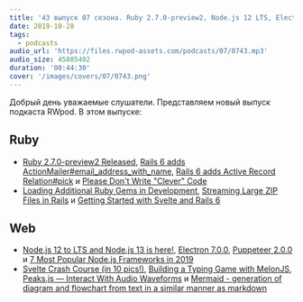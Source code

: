 ```yaml
---
title: '43 выпуск 07 сезона. Ruby 2.7.0-preview2, Node.js 12 LTS, Electron 7.0.0, Puppeteer 2.0.0, Peaks.js, Mermaid и прочее'
date: 2019-10-28
tags:
  - podcasts
audio_url: 'https://files.rwpod-assets.com/podcasts/07/0743.mp3'
audio_size: 45885402
duration: '00:44:30'
cover: '/images/covers/07/0743.png'
---
```


Добрый день уважаемые слушатели. Представляем новый выпуск подкаста RWpod. В этом выпуске:

## Ruby

- [Ruby 2.7.0-preview2 Released](https://www.ruby-lang.org/en/news/2019/10/22/ruby-2-7-0-preview2-released/), [Rails 6 adds ActionMailer#email_address_with_name](https://blog.bigbinary.com/2019/10/22/rails-6-adds-actionmailer-email_address_with_name.html), [Rails 6 adds Active Record Relation#pick](https://blog.saeloun.com/2019/10/21/rails-6-activerecord-relation-pick-method.html) и [Please Don't Write "Clever" Code](https://www.oop.wtf/dont-write-clever-code)
- [Loading Additional Ruby Gems in Development](https://phili.pe/posts/loading-additional-ruby-gems-in-development/), [Streaming Large ZIP Files in Rails](https://piotrmurach.com/articles/streaming-large-zip-files-in-rails/) и [Getting Started with Svelte and Rails 6](https://medium.com/@nikolalsvk/getting-started-with-svelte-and-rails-6-d8384c80ad6c)

## Web

- [Node.js 12 to LTS and Node.js 13 is here!](https://medium.com/@nodejs/node-js-12-to-lts-and-node-js-13-is-here-e28d6a4a2bd), [Electron 7.0.0](https://electronjs.org/blog/electron-7-0), [Puppeteer 2.0.0](https://pptr.dev/) и [7 Most Popular Node.js Frameworks in 2019](https://dev.to/x-team/7-most-popular-node-js-frameworks-in-2019-58o0)
- [Svelte Crash Course (in 10 pics!)](https://dev.to/hexrcs/svelte-crash-course-with-pics-27cc), [Building a Typing Game with MelonJS](https://blog.bitsrc.io/writing-a-typing-game-with-melonjs-ef0dd42f37bf), [Peaks.js — Interact With Audio Waveforms](https://medium.com/better-programming/peaks-js-interact-with-audio-waveforms-b7cb5bd3939a) и [Mermaid - generation of diagram and flowchart from text in a similar manner as markdown](http://knsv.github.io/mermaid/#/)
